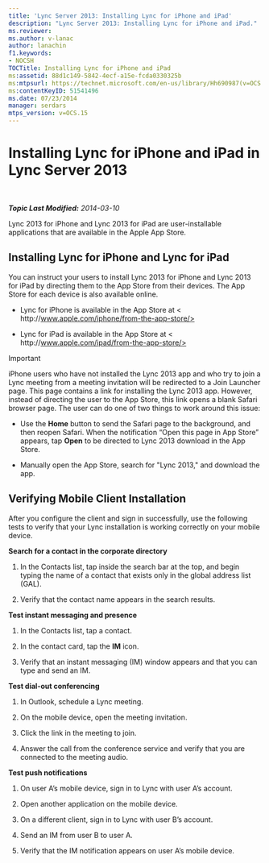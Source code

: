 ```yaml
---
title: 'Lync Server 2013: Installing Lync for iPhone and iPad'
description: "Lync Server 2013: Installing Lync for iPhone and iPad."
ms.reviewer: 
ms.author: v-lanac
author: lanachin
f1.keywords:
- NOCSH
TOCTitle: Installing Lync for iPhone and iPad
ms:assetid: 88d1c149-5842-4ecf-a15e-fcda0330325b
ms:mtpsurl: https://technet.microsoft.com/en-us/library/Hh690987(v=OCS.15)
ms:contentKeyID: 51541496
ms.date: 07/23/2014
manager: serdars
mtps_version: v=OCS.15
---
```


# Installing Lync for iPhone and iPad in Lync Server 2013

<div data-xmlns="http://www.w3.org/1999/xhtml">

<div class="topic" data-xmlns="http://www.w3.org/1999/xhtml" data-msxsl="urn:schemas-microsoft-com:xslt" data-cs="https://msdn.microsoft.com/">

<div data-asp="https://msdn2.microsoft.com/asp">



</div>

<div id="mainSection">

<div id="mainBody">

<span> </span>

_**Topic Last Modified:** 2014-03-10_

Lync 2013 for iPhone and Lync 2013 for iPad are user-installable applications that are available in the Apple App Store.

<div>

## Installing Lync for iPhone and Lync for iPad

You can instruct your users to install Lync 2013 for iPhone and Lync 2013 for iPad by directing them to the App Store from their devices. The App Store for each device is also available online.

  - Lync for iPhone is available in the App Store at \< h<span></span>ttp://www.apple.com/iphone/from-the-app-store/>

  - Lync for iPad is available in the App Store at \< ht<span></span>tp://www.apple.com/ipad/from-the-app-store/>

<div>


> [!IMPORTANT]  
> iPhone users who have not installed the Lync 2013 app and who try to join a Lync meeting from a meeting invitation will be redirected to a Join Launcher page. This page contains a link for installing the Lync 2013 app. However, instead of directing the user to the App Store, this link opens a blank Safari browser page. The user can do one of two things to work around this issue: 
> <UL>
> <LI>
> <P>Use the <STRONG>Home</STRONG> button to send the Safari page to the background, and then reopen Safari. When the notification “Open this page in App Store” appears, tap <STRONG>Open</STRONG> to be directed to Lync 2013 download in the App Store.</P>
> <LI>
> <P>Manually open the App Store, search for "Lync 2013," and download the app.</P></LI></UL>



</div>

</div>

<div>

## Verifying Mobile Client Installation

After you configure the client and sign in successfully, use the following tests to verify that your Lync installation is working correctly on your mobile device.

**Search for a contact in the corporate directory**

1.  In the Contacts list, tap inside the search bar at the top, and begin typing the name of a contact that exists only in the global address list (GAL).

2.  Verify that the contact name appears in the search results.

**Test instant messaging and presence**

1.  In the Contacts list, tap a contact.

2.  In the contact card, tap the **IM** icon.

3.  Verify that an instant messaging (IM) window appears and that you can type and send an IM.

**Test dial-out conferencing**

1.  In Outlook, schedule a Lync meeting.

2.  On the mobile device, open the meeting invitation.

3.  Click the link in the meeting to join.

4.  Answer the call from the conference service and verify that you are connected to the meeting audio.

**Test push notifications**

1.  On user A’s mobile device, sign in to Lync with user A’s account.

2.  Open another application on the mobile device.

3.  On a different client, sign in to Lync with user B’s account.

4.  Send an IM from user B to user A.

5.  Verify that the IM notification appears on user A’s mobile device.

</div>

</div>

<span> </span>

</div>

</div>

</div>

